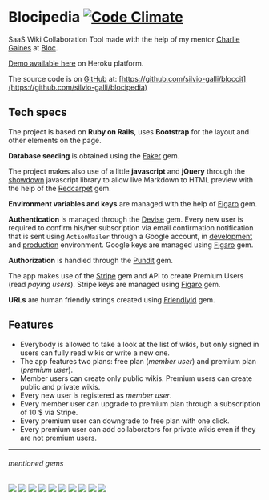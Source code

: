 # Blocipedia [![Code Climate](https://codeclimate.com/github/silvio-galli/blocipedia/badges/gpa.svg)](https://codeclimate.com/github/silvio-galli/blocipedia)

SaaS Wiki Collaboration Tool made with the help of my mentor [Charlie Gaines](https://github.com/beaugaines) at [Bloc](http://www.bloc.io).

[Demo available here](https://floating-ocean-14149.herokuapp.com/) on Heroku platform.

The source code is on [GitHub](https://github.com) at: [https://github.com/silvio-galli/bloccit](https://github.com/silvio-galli/blocipedia)


## Tech specs
The project is based on **Ruby on Rails**, uses **Bootstrap** for the layout and other elements on the page.

**Database seeding** is obtained using the [Faker](https://github.com/stympy/faker) gem.

The project makes also use of a little **javascript** and **jQuery** through the [showdown](https://github.com/showdownjs/showdown) javascript library to allow live Markdown to HTML preview with the help of the [Redcarpet](https://github.com/vmg/redcarpet) gem.

**Environment variables and keys** are managed with the help of [Figaro](https://github.com/laserlemon/figaro) gem.

**Authentication** is managed through the [Devise](https://github.com/plataformatec/devise) gem.
Every new user is required to confirm his/her subscription via email confirmation notification that is sent using `ActionMailer` through a Google account, in [development](https://github.com/silvio-galli/blocipedia/blob/master/config/environments/development.rb) and [production](https://github.com/silvio-galli/blocipedia/blob/master/config/environments/production.rb) environment.
Google keys are managed using [Figaro](https://github.com/laserlemon/figaro) gem.

**Authorization** is handled through the [Pundit](https://github.com/elabs/pundit) gem.

The app makes use of the [Stripe](https://github.com/stripe/stripe-ruby) gem and API to create Premium Users (read *paying users*). Stripe keys are managed using [Figaro](https://github.com/laserlemon/figaro) gem.

**URLs** are human friendly strings created using [FriendlyId](https://github.com/norman/friendly_id) gem.


## Features

- Everybody is allowed to take a look at the list of wikis, but only signed in users can fully read wikis or write a new one.
- The app features two plans: free plan (*member user*) and premium plan (*premium user*).
- Member users can create only public wikis. Premium users can create public and private wikis.
- Every new user is registered as *member user*.
- Every member user can upgrade to premium plan through a subscription of 10 $ via Stripe.
- Every premium user can downgrade to free plan with one click.
- Every premium user can add collaborators for private wikis even if they are not premium users.



---

###### mentioned gems
![](https://img.shields.io/badge/rails-4.2.5-green.svg?style=flat)
![](https://img.shields.io/badge/bootstrap_sass-3.3.5.1-green.svg?style=flat)
![](https://img.shields.io/badge/faker-1.6.3-green.svg?style=flat)
![](https://img.shields.io/badge/jquery_rails-4.0.5-green.svg?style=flat)
![](https://img.shields.io/badge/redcarpet-3.3.4-green.svg?style=flat)
![](https://img.shields.io/badge/figaro-1.1.1-green.svg?style=flat)
![](https://img.shields.io/badge/devise-3.5.6-green.svg?style=flat)
![](https://img.shields.io/badge/pundit-1.1.0-green.svg?style=flat)
![](https://img.shields.io/badge/stripe-1.37.0-green.svg?style=flat)
![](https://img.shields.io/badge/friendly_id-5.1.0-green.svg?style=flat)

